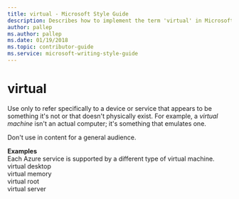 ```yaml
---
title: virtual - Microsoft Style Guide
description: Describes how to implement the term 'virtual' in Microsoft content and provides examples of using the term 'virtual' in content.
author: pallep
ms.author: pallep
ms.date: 01/19/2018
ms.topic: contributor-guide
ms.service: microsoft-writing-style-guide
---
```


# virtual

Use
only to refer specifically to a device or service that appears to be
something it's not or that doesn't physically exist. For
example, a *virtual machine* isn't an actual computer; it's something that emulates one.

Don't use in content for a general audience.

**Examples**  
Each Azure service is supported by a different type of virtual machine.  
virtual desktop  
virtual memory  
virtual root  
virtual server  
